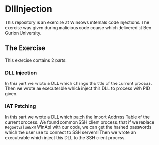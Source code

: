 # DllInjection
This repository is an exercise at Windows internals code injections. The exercise was given during malicious code course which delivered at Ben Gurion University. 
## The Exercise
This exercise contains 2 parts:
### DLL Injection
In this part we wrote a DLL which change the title of the current process. Then we wrote an executeable which inject this DLL to process with PID given.

### IAT Patching
In this part we wrote a DLL which patch the Import Address Table of the current process. We found common SSH client process, that if we replace  `RegSetValueExW` WinApi with our code, we can get the hashed passwords which the user use to connect to SSH servers! Then we wrote an executeable which inject this DLL to the SSH client process.